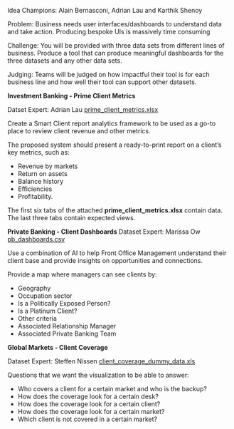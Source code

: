 Idea Champions: Alain Bernasconi, Adrian Lau and Karthik Shenoy

Problem: Business needs user interfaces/dashboards to understand data and take action. Producing bespoke UIs is massively time consuming

Challenge: You will be provided with three data sets from different lines of business. Produce a tool that can produce meaningful dashboards for the three datasets and any other data sets.

Judging: Teams will be judged on how impactful their tool is for each business line and how well their tool can support other datasets. 

**Investment Banking - Prime Client Metrics**

Datset Expert: Adrian Lau
[prime_client_metrics.xlsx](https://github.com/anguscheng5/APACHackathon2018/blob/master/prime_client_metrics.xls)

Create a Smart Client report analytics framework to be used as a go-to place to review client revenue and other metrics.

The proposed system should present a ready-to-print report on a client’s key metrics, such as:

- Revenue by markets
- Return on assets
- Balance history
- Efficiencies
- Profitability.

The first six tabs of the attached **prime_client_metrics.xlsx** contain data. The last three tabs contain expected views.

**Private Banking - Client Dashboards**
Dataset Expert: Marissa Ow
[pb_dashboards.csv](https://github.com/anguscheng5/APACHackathon2018/blob/master/pb_dashboards.csv)

Use a combination of AI to help Front Office Management understand their client base and provide insights on opportunities and connections.

Provide a map where managers can see clients by:
- Geography
- Occupation sector
- Is a Politically Exposed Person?
- Is a Platinum Client?
- Other criteria
- Associated Relationship Manager
- Associated Private Banking Team

**Global Markets - Client Coverage**

Dataset Expert: Steffen Nissen
[client_coverage_dummy_data.xls](https://github.com/anguscheng5/APACHackathon2018/blob/master/client_coverage_dummy_data.xlsx)

Questions that we want the visualization to be able to answer:

- Who covers a client for a certain market and who is the backup?
- How does the coverage look for a certain desk?
- How does the coverage look for a certain client?
- How does the coverage look for a certain market?
- Which client is not covered in a certain market?
